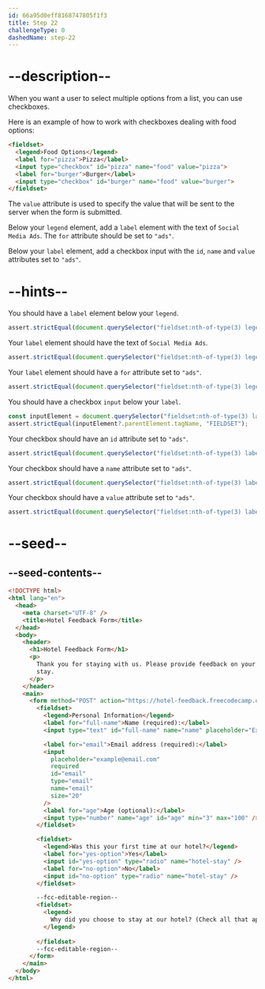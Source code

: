 ```yaml
---
id: 66a95d0eff8168747805f1f3
title: Step 22
challengeType: 0
dashedName: step-22
---
```


# --description--

When you want a user to select multiple options from a list, you can use checkboxes. 

Here is an example of how to work with checkboxes dealing with food options:

```html
<fieldset>
  <legend>Food Options</legend>
  <label for="pizza">Pizza</label>
  <input type="checkbox" id="pizza" name="food" value="pizza">
  <label for="burger">Burger</label>
  <input type="checkbox" id="burger" name="food" value="burger">
</fieldset>
```

The `value` attribute is used to specify the value that will be sent to the server when the form is submitted.

Below your `legend` element, add a `label` element with the text of `Social Media Ads`. The `for` attribute should be set to `"ads"`.

Below your `label` element, add a checkbox input with the `id`, `name` and `value` attributes set to `"ads"`.

# --hints--

You should have a `label` element below your `legend`.

```js
assert.strictEqual(document.querySelector("fieldset:nth-of-type(3) legend + label"));
```

Your `label` element should have the text of `Social Media Ads`.

```js
assert.strictEqual(document.querySelector("fieldset:nth-of-type(3) legend + label")?.textContent, "Social Media Ads");
```

Your `label` element should have a `for` attribute set to `"ads"`.

```js
assert.strictEqual(document.querySelector("fieldset:nth-of-type(3) legend + label")?.getAttribute("for"), "ads");
```

You should have a checkbox `input` below your `label`.

```js
const inputElement = document.querySelector("fieldset:nth-of-type(3) label + input[type='checkbox']");
assert.strictEqual(inputElement?.parentElement.tagName, "FIELDSET");
```

Your checkbox should have an `id` attribute set to `"ads"`.

```js
assert.strictEqual(document.querySelector("fieldset:nth-of-type(3) label + input[type='checkbox']")?.id, "ads");
```

Your checkbox should have a `name` attribute set to `"ads"`.

```js
assert.strictEqual(document.querySelector("fieldset:nth-of-type(3) label + input[type='checkbox']")?.name, "ads");
```

Your checkbox should have a `value` attribute set to `"ads"`.

```js
assert.strictEqual(document.querySelector("fieldset:nth-of-type(3) label + input[type='checkbox']")?.value, "ads");
```

# --seed--

## --seed-contents--

```html
<!DOCTYPE html>
<html lang="en">
  <head>
    <meta charset="UTF-8" />
    <title>Hotel Feedback Form</title>
  </head>
  <body>
    <header>
      <h1>Hotel Feedback Form</h1>
      <p>
        Thank you for staying with us. Please provide feedback on your recent
        stay.
      </p>
    </header>
    <main>
      <form method="POST" action="https://hotel-feedback.freecodecamp.org">
        <fieldset>
          <legend>Personal Information</legend>
          <label for="full-name">Name (required):</label>
          <input type="text" id="full-name" name="name" placeholder="Ex. John Doe" required size="20">

          <label for="email">Email address (required):</label>
          <input
            placeholder="example@email.com"
            required
            id="email"
            type="email"
            name="email"
            size="20"
          />
          <label for="age">Age (optional):</label>
          <input type="number" name="age" id="age" min="3" max="100" />
        </fieldset>

        <fieldset>
          <legend>Was this your first time at our hotel?</legend>
          <label for="yes-option">Yes</label>
          <input id="yes-option" type="radio" name="hotel-stay" />
          <label for="no-option">No</label>
          <input id="no-option" type="radio" name="hotel-stay" />
        </fieldset>

        --fcc-editable-region--
        <fieldset>
          <legend>
            Why did you choose to stay at our hotel? (Check all that apply)
          </legend>
          
        </fieldset>
        --fcc-editable-region--
      </form>
    </main>
  </body>
</html>
```
